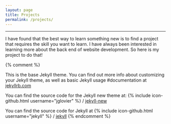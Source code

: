 ```yaml
---
layout: page
title: Projects
permalink: /projects/
---
```

---
I have found that the best way to learn something new is to find a project that requires the skill you want to learn. I have always been interested in learning more about the back end of website development. So here is my project to do that!


{% comment %}

This is the base Jekyll theme. You can find out more info about customizing your Jekyll theme, as well as basic Jekyll usage #documentation at [jekyllrb.com](http://jekyllrb.com/)

You can find the source code for the Jekyll new theme at:
{% include icon-github.html username="jglovier" %} /
[jekyll-new](https://github.com/jglovier/jekyll-new)

You can find the source code for Jekyll at
{% include icon-github.html username="jekyll" %} /
[jekyll](https://github.com/jekyll/jekyll)
{% endcomment %}
